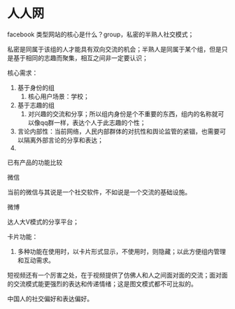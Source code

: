 # 人人网

facebook 类型网站的核心是什么？group，私密的半熟人社交模式；

私密是同属于该组的人才能具有双向交流的机会；半熟人是同属于某个组，但是只是基于相同的志趣而聚集，相互之间非一定要认识；

核心需求：

1. 基于身份的组
    1. 核心用户场景：学校；
2. 基于志趣的组
    1. 对兴趣的交流和分享；所以组内身份是个不重要的东西，组内的名称就可以像qq群一样，表达个人于此志趣的个性；
3. 言论内部性：当前网络，人民内部群体的对抗性和舆论监管的紧锢，也需要可以隔离外部言论的分享和表达；
4. 


已有产品的功能比较

微信

当前的微信与其说是一个社交软件，不如说是一个交流的基础设施。

微博

达人大V模式的分享平台；

卡片功能：

1. 多种功能在使用时，以卡片形式显示，不使用时，则隐藏；以此方便组内管理和互动需求。


短视频还有一个厉害之处，在于视频提供了仿佛人和人之间面对面的交流；面对面的交流模式能更强烈的表达和传递情绪；这是图文模式都不可比拟的。

中国人的社交偏好和表达偏好。

